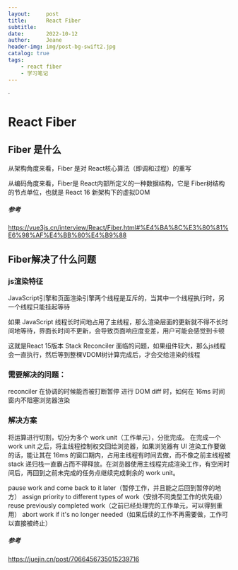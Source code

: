 ```yaml
---
layout:     post
title:      React Fiber
subtitle:
date:       2022-10-12
author:     Jeane
header-img: img/post-bg-swift2.jpg
catalog: true
tags:
    - react fiber
    - 学习笔记
---
```

·

# React Fiber

## Fiber 是什么

从架构角度来看，Fiber 是对 React核心算法（即调和过程）的重写

从编码角度来看，Fiber是 React内部所定义的一种数据结构，它是 Fiber树结构的节点单位，也就是 React 16 新架构下的虚拟DOM

##### 参考
https://vue3js.cn/interview/React/Fiber.html#%E4%BA%8C%E3%80%81%E6%98%AF%E4%BB%80%E4%B9%88

## Fiber解决了什么问题

### js渲染特征

JavaScript引擎和页面渲染引擎两个线程是互斥的，当其中一个线程执行时，另一个线程只能挂起等待

如果 JavaScript 线程长时间地占用了主线程，那么渲染层面的更新就不得不长时间地等待，界面长时间不更新，会导致页面响应度变差，用户可能会感觉到卡顿

这就是React 15版本 Stack Reconciler 面临的问题，如果组件较大，那么js线程会一直执行，然后等到整棵VDOM树计算完成后，才会交给渲染的线程

### 需要解决的问题：
reconciler 在协调的时候能否被打断暂停
进行 DOM diff 时，如何在 16ms 时间窗内不阻塞浏览器渲染

### 解决方案
将运算进行切割，切分为多个 work unit（工作单元），分批完成。
在完成一个 work unit 之后，将主线程控制权交回给浏览器，如果浏览器有 UI 渲染工作要做的话，能让其在 16ms 的窗口期内，占用主线程有时间去做，而不像之前主线程被 stack 递归栈一直霸占而不得释放。在浏览器使用主线程完成渲染工作，有空闲时间后，再回到之前未完成的任务点继续完成剩余的 work unit。

pause work and come back to it later（暂停工作，并且能之后回到暂停的地方）
assign priority to different types of work（安排不同类型工作的优先级）
reuse previously completed work（之前已经处理完的工作单元，可以得到重用）
abort work if it's no longer needed（如果后续的工作不再需要做，工作可以直接被终止）

##### 参考
https://juejin.cn/post/7066456735015239716